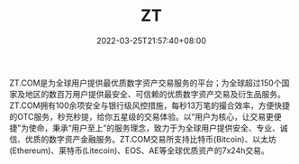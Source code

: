 ﻿---
weight: 
title: "ZT"
description: "ZT.COM是由一群区块链技术从业者创建而成的一个基于ZT超级公链的分布式国际站。"
date: 2022-03-25T21:57:40+08:00
lastmod: 2022-03-25T16:45:40+08:00
draft: false
authors: ["Metabd"]
featuredImage: "zt.webp"
link: ""
tags: ["交易所","ZT"]
categories: ["navigation"]
navigation: ["交易所"]
lightgallery: true
toc: true
pinned: false
recommend: false
recommend1: false
---
ZT.COM是为全球用户提供最优质数字资产交易服务的平台；为全球超过150个国家及地区的数百万用户提供最安全、可信赖的优质数字资产交易及衍生品服务。ZT.COM拥有100余项安全与银行级风控措施，每秒13万笔的撮合效率，方便快捷的OTC服务，秒充秒提，给你五星级的交易体验。以“用户为核心，让交易更便捷”为使命，秉承“用户至上”的服务理念，致力于为全球用户提供安全、专业、诚信、优质的数字资产金融服务。ZT.COM交易所支持比特币(Bitcoin)、以太坊(Ethereum)、莱特币(Litecoin)、EOS、AE等全球优质资产的7x24h交易。
